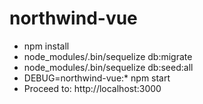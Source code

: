 # northwind-vue
* npm install
* node_modules/.bin/sequelize db:migrate
* node_modules/.bin/sequelize db:seed:all
* DEBUG=northwind-vue:* npm start
* Proceed to: http://localhost:3000
